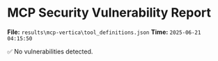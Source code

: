 # MCP Security Vulnerability Report
**File:** `results\mcp-vertica\tool_definitions.json`
**Time:** `2025-06-21 04:15:50`

✅ No vulnerabilities detected.